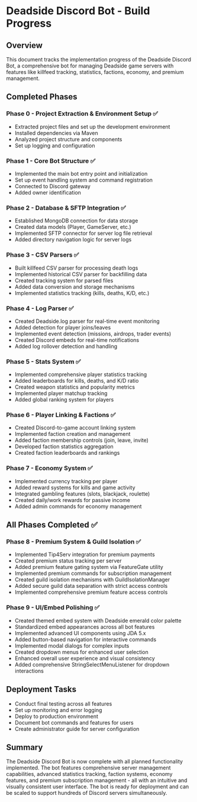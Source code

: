 # Deadside Discord Bot - Build Progress

## Overview
This document tracks the implementation progress of the Deadside Discord Bot, a comprehensive bot for managing Deadside game servers with features like killfeed tracking, statistics, factions, economy, and premium management.

## Completed Phases

### Phase 0 - Project Extraction & Environment Setup ✅
- Extracted project files and set up the development environment
- Installed dependencies via Maven
- Analyzed project structure and components
- Set up logging and configuration

### Phase 1 - Core Bot Structure ✅
- Implemented the main bot entry point and initialization
- Set up event handling system and command registration
- Connected to Discord gateway
- Added owner identification

### Phase 2 - Database & SFTP Integration ✅
- Established MongoDB connection for data storage
- Created data models (Player, GameServer, etc.)
- Implemented SFTP connector for server log file retrieval
- Added directory navigation logic for server logs

### Phase 3 - CSV Parsers ✅
- Built killfeed CSV parser for processing death logs
- Implemented historical CSV parser for backfilling data
- Created tracking system for parsed files
- Added data conversion and storage mechanisms
- Implemented statistics tracking (kills, deaths, K/D, etc.)

### Phase 4 - Log Parser ✅
- Created Deadside.log parser for real-time event monitoring
- Added detection for player joins/leaves
- Implemented event detection (missions, airdrops, trader events)
- Created Discord embeds for real-time notifications
- Added log rollover detection and handling

### Phase 5 - Stats System ✅
- Implemented comprehensive player statistics tracking
- Added leaderboards for kills, deaths, and K/D ratio
- Created weapon statistics and popularity metrics
- Implemented player matchup tracking
- Added global ranking system for players

### Phase 6 - Player Linking & Factions ✅
- Created Discord-to-game account linking system
- Implemented faction creation and management
- Added faction membership controls (join, leave, invite)
- Developed faction statistics aggregation
- Created faction leaderboards and rankings

### Phase 7 - Economy System ✅
- Implemented currency tracking per player
- Added reward systems for kills and game activity
- Integrated gambling features (slots, blackjack, roulette)
- Created daily/work rewards for passive income
- Added admin commands for economy management

## All Phases Completed ✅

### Phase 8 - Premium System & Guild Isolation ✅
- Implemented Tip4Serv integration for premium payments
- Created premium status tracking per server
- Added premium feature gating system via FeatureGate utility
- Implemented premium commands for subscription management
- Created guild isolation mechanisms with GuildIsolationManager
- Added secure guild data separation with strict access controls
- Implemented comprehensive premium feature access controls

### Phase 9 - UI/Embed Polishing ✅
- Created themed embed system with Deadside emerald color palette
- Standardized embed appearances across all bot features
- Implemented advanced UI components using JDA 5.x
- Added button-based navigation for interactive commands
- Implemented modal dialogs for complex inputs
- Created dropdown menus for enhanced user selection
- Enhanced overall user experience and visual consistency
- Added comprehensive StringSelectMenuListener for dropdown interactions

## Deployment Tasks
- Conduct final testing across all features
- Set up monitoring and error logging
- Deploy to production environment
- Document bot commands and features for users
- Create administrator guide for server configuration

## Summary
The Deadside Discord Bot is now complete with all planned functionality implemented. The bot features comprehensive server management capabilities, advanced statistics tracking, faction systems, economy features, and premium subscription management - all with an intuitive and visually consistent user interface. The bot is ready for deployment and can be scaled to support hundreds of Discord servers simultaneously.
